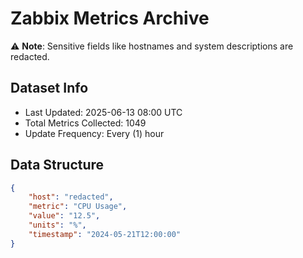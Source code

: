 # Zabbix Metrics Archive

⚠️ **Note**: Sensitive fields like hostnames and system descriptions are redacted.

## Dataset Info
- Last Updated: 2025-06-13 08:00 UTC
- Total Metrics Collected: 1049
- Update Frequency: Every (1) hour

## Data Structure
```json
{
    "host": "redacted",
    "metric": "CPU Usage",
    "value": "12.5",
    "units": "%",
    "timestamp": "2024-05-21T12:00:00"
}
```
